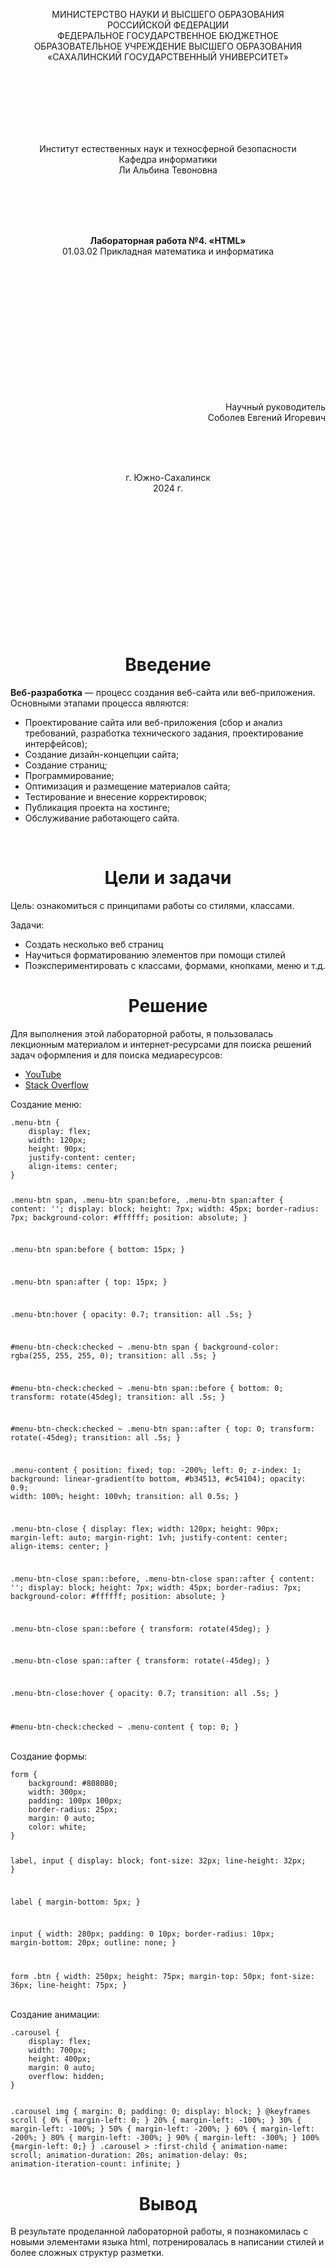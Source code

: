 <p align = "center">МИНИСТЕРСТВО НАУКИ И ВЫСШЕГО ОБРАЗОВАНИЯ<br>
РОССИЙСКОЙ ФЕДЕРАЦИИ<br>
ФЕДЕРАЛЬНОЕ ГОСУДАРСТВЕННОЕ БЮДЖЕТНОЕ<br>
ОБРАЗОВАТЕЛЬНОЕ УЧРЕЖДЕНИЕ ВЫСШЕГО ОБРАЗОВАНИЯ<br>
«САХАЛИНСКИЙ ГОСУДАРСТВЕННЫЙ УНИВЕРСИТЕТ»</p>
<br><br><br><br><br><br>
<p align = "center">Институт естественных наук и техносферной безопасности<br>Кафедра информатики<br>Ли Альбина Тевоновна</p>
<br><br><br>
<p align = "center"><br><strong>Лабораторная работа №4. «HTML»</strong><br>01.03.02 Прикладная математика и информатика</p>
<br><br><br><br><br><br><br><br><br><br><br><br>
<p align = "right">Научный руководитель<br>
Соболев Евгений Игоревич</p>
<br><br><br>
<p align = "center">г. Южно-Сахалинск<br>2024 г.</p>
<br><br><br><br><br><br><br><br><br><br><br><br>

<h1 align = "center">Введение</h1>

<p><b>Веб-разработка</b> — процесс создания веб-сайта или веб-приложения. Основными этапами процесса являются: </p>

<ul>
<li>Проектирование сайта или веб-приложения (сбор и анализ требований, разработка технического задания, проектирование интерфейсов);</li>
<li>Создание дизайн-концепции сайта;</li>
<li>Создание страниц;</li>
<li>Программирование;</li>
<li>Оптимизация и размещение материалов сайта;</li>
<li>Тестирование и внесение корректировок;</li>
<li>Публикация проекта на хостинге;</li>
<li>Обслуживание работающего сайта.</li>
</ul>

<br>

<h1 align = "center">Цели и задачи</h1>


<p>Цель: ознакомиться с принципами работы со стилями, классами.</p>

<p>Задачи:</p>

<ul>
<li>Создать несколько веб страниц</li>
<li>Научиться форматированию элементов при помощи стилей</li>
<li>Поэкспериментировать с классами, формами, кнопками, меню и т.д.</li>
</ul>

<p></p>

<h1 align = "center">Решение</h1>

<p>Для выполнения этой лабораторной работы, я пользовалась лекционным материалом и интернет-ресурсами для поиска решений задач оформления и для поиска медиаресурсов:</p>

<ul>
<li><a href="https://youtube.com/">YouTube</a></li>
<li><a href="https://stackoverflow.com/">Stack Overflow</a></li>
</ul>

<p>Создание меню:</p>
<code>.menu-btn {
    display: flex;
    width: 120px;
    height: 90px;
    justify-content: center;
    align-items: center;
}

.menu-btn span,
.menu-btn span:before,
.menu-btn span:after {
    content: '';
    display: block;
    height: 7px;
    width: 45px;
    border-radius: 7px;
    background-color: #ffffff;
    position: absolute;
}

.menu-btn span:before {
    bottom: 15px;
}

.menu-btn span:after {
    top: 15px;
}

.menu-btn:hover {
    opacity: 0.7;
    transition: all .5s;
}

#menu-btn-check:checked ~ .menu-btn span {
    background-color: rgba(255, 255, 255, 0);
    transition: all .5s;
}

#menu-btn-check:checked ~ .menu-btn span::before {
    bottom: 0;
    transform: rotate(45deg);
    transition: all .5s;
}

#menu-btn-check:checked ~ .menu-btn span::after {
    top: 0;
    transform: rotate(-45deg);
    transition: all .5s;
}

.menu-content {
    position: fixed;
    top: -200%;
    left: 0;
    z-index: 1;
    background: linear-gradient(to bottom, #b34513, #c54104);
    opacity: 0.9;
    width: 100%;
    height: 100vh;
    transition: all 0.5s;
}

.menu-btn-close {
    display: flex;
    width: 120px;
    height: 90px;
    margin-left: auto;
    margin-right: 1vh;
    justify-content: center;
    align-items: center;
}

.menu-btn-close span::before,
.menu-btn-close span::after {
    content: '';
    display: block;
    height: 7px;
    width: 45px;
    border-radius: 7px;
    background-color: #ffffff;
    position: absolute;
}

.menu-btn-close span::before {
    transform: rotate(45deg);
}

.menu-btn-close span::after {
    transform: rotate(-45deg);
}

.menu-btn-close:hover {
    opacity: 0.7;
    transition: all .5s;
}

#menu-btn-check:checked ~ .menu-content {
    top: 0;
}</code>
</br></br>
<p>Создание формы:</p>
<code>form {
    background: #808080;
    width: 300px;
    padding: 100px 100px;
    border-radius: 25px;
    margin: 0 auto;
    color: white;
}

label, input {
    display: block;
    font-size: 32px;
    line-height: 32px;
}

label {
    margin-bottom: 5px;
}

input {
    width: 280px;
    padding: 0 10px;
    border-radius: 10px;
    margin-bottom: 20px;
    outline: none;
}

form .btn {
    width: 250px;
    height: 75px;
    margin-top: 50px;
    font-size: 36px;
    line-height: 75px;
}</code>
</br></br>
<p>Создание анимации:</p>
<code>.carousel {
    display: flex;
    width: 700px;
    height: 400px;
    margin: 0 auto;
    overflow: hidden;
}

.carousel img {
    margin: 0;
    padding: 0;
    display: block;
}
@keyframes scroll {
    0% { margin-left: 0; }
    20% { margin-left: -100%; }
    30% { margin-left: -100%; }
    50% { margin-left: -200%; }
    60% { margin-left: -200%; }
    80% { margin-left: -300%; }
    90% { margin-left: -300%; }
    100% {margin-left: 0;}
}
.carousel > :first-child {
    animation-name: scroll;
    animation-duration: 20s;
    animation-delay: 0s;
    animation-iteration-count: infinite;
}</code>
<h1 align = "center">Вывод</h1>
<p>В результате проделанной лабораторной работы, я познакомилась с новыми элементами языка html, потренировалась в написании стилей и более сложных структур разметки.</p>
